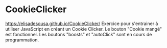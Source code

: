 # CookieClicker
https://elisadesousa.github.io/CookieClicker/
Exercice pour s'entrainer à utiliser JavaScript en créant un Cookie Clicker. 
Le bouton "Cookie mangé" est fonctionnel. Les boutons "boosts" et "autoClick" sont en cours de programmation.
